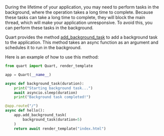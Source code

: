 During the lifetime of your application, you may need to perform tasks in the background, where the operation takes a long time to complete. Because these tasks can take a long time to complete, they will block the main thread, which will make your application unresponsive. To avoid this, you can perform these tasks in the background.

Quart provides the method [add_background_task](https://quart.palletsprojects.com/en/latest/how_to_guides/background_tasks.html) to add a background task to the application. This method takes an async function as an argument and schedules it to run in the background.

Here is an example of how to use this method:

```python
from quart import Quart, render_template

app = Quart(__name__)

async def background_task(duration):
    print("Starting background task...")
    await asyncio.sleep(duration)
    print("Background task completed!")

@app.route("/")
async def hello():
    app.add_background_task(
        background_task(duration=5)
    )
    return await render_template("index.html")
```